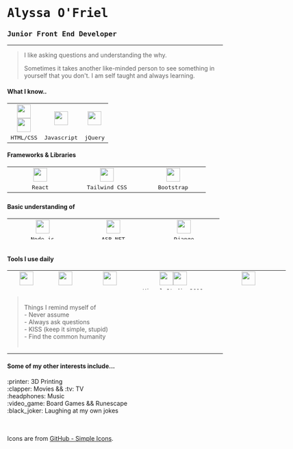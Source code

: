 <h1 align="left"><strong><tt>Alyssa O'Friel</tt></strong></h1>
<h3><tt>Junior Front End Developer</tt></h3>
<hr />
<blockquote>
<p>I like asking questions and understanding the why.</p>
<p>Sometimes it takes another like-minded person to see something in yourself that you don't. I am self taught and always learning.</p>
</blockquote>
<h4>What I know..</h4>
<table style="width: 458.2px;">
<tbody>
<tr>
<td style="width: 13px; text-align: center;" align="center"><img style="float: center;" src="https://cdn.jsdelivr.net/npm/simple-icons@v6/icons/css3.svg" width="32" height="32" /><img style="float: centre; display: block; margin-left: auto; margin-right: auto;" src="https://cdn.jsdelivr.net/npm/simple-icons@v6/icons/html5.svg" width="32" height="32" /></td>
<td style="width: 14px; text-align: center;" align="center"><img style="float: center;" src="https://unpkg.com/simple-icons@v6/icons/javascript.svg" width="32" height="32" /></td>
<td style="width: 41.2px; text-align: center;" align="center"><img style="float: center;" src="https://cdn.jsdelivr.net/npm/simple-icons@v6/icons/jquery.svg" width="32" height="32" /></td>
</tr>
<tr>
<td style="width: 13px; text-align: center;"><tt>HTML/CSS</tt></td>
<td style="width: 14px; text-align: center;"><tt>Javascript</tt></td>
<td style="width: 41.2px; text-align: center;"><tt>jQuery</tt></td>
</tr>
</tbody>
</table>
<h4>Frameworks & Libraries</h4>
<table style="height: 66px; width: 463.667px;">
<tbody>
<tr>
<td style="width: 149px; text-align: center;" align="center"><img src="https://cdn.jsdelivr.net/npm/simple-icons@v6/icons/react.svg" width="32" height="32" /></td>
<td style="width: 149px; text-align: center;" align="center"><img src="https://cdn.jsdelivr.net/npm/simple-icons@v6/icons/tailwindcss.svg" width="32" height="32" /></td>
<td style="width: 142.667px; text-align: center;" align="center"><img src="https://cdn.jsdelivr.net/npm/simple-icons@v6/icons/bootstrap.svg" width="32" height="32" /></td>
</tr>
<tr>
<td style="width: 149px; text-align: center;"><tt>React</tt></td>
<td style="width: 149px; text-align: center;">
<tt>Tailwind CSS</tt>
</td>
<td style="width: 142.667px; text-align: center;">
<tt>Bootstrap</tt>
</td>
</tr>
</tbody>
</table>
<h4>Basic understanding of</h4>
<table style="height: 49px;" width="470">
<tbody>
<tr>
<td style="width: 149.333px; text-align: center;" align="center"><img src="https://cdn.jsdelivr.net/npm/simple-icons@v6/icons/nodedotjs.svg" width="32" height="32" /></td>
<td style="width: 149.333px; text-align: center;" align="center"><img src="https://cdn.jsdelivr.net/npm/simple-icons@v6/icons/dotnet.svg" width="32" height="32" /></td>
<td style="width: 149.333px; text-align: center;" align="center"><img src="https://cdn.jsdelivr.net/npm/simple-icons@v6/icons/django.svg" width="32" height="32" /></td>
</tr>
<tr>
  <td style="width: 149.333px; text-align: center;"><tt>Node.js</tt></td>
  <td style="width: 149.333px; text-align: center;"><tt>ASP.NET</tt></td>
  <td style="width: 149.333px; text-align: center;"><tt>Django</tt></td>
</tr>
</tbody>
</table>
<h4><br />Tools I use daily</h4>
<table style="height: 45px; width: 650.75px;">
<tbody>
<tr>
<td style="width: 116px; text-align: center;" align="center"><img src="https://cdn.jsdelivr.net/npm/simple-icons@v6/icons/git.svg" width="32" height="32" /></td>
<td style="width: 116px; text-align: center;" align="center"><img src="https://cdn.jsdelivr.net/npm/simple-icons@v6/icons/npm.svg" width="32" height="32" /></td>
<td style="width: 116px; text-align: center;" align="center"><img src="https://cdn.jsdelivr.net/npm/simple-icons@v6/icons/windowsterminal.svg" width="32" height="32" /></td>
<td style="width: 273.75px; text-align: center;" align="center"><img src="https://cdn.jsdelivr.net/npm/simple-icons@v6/icons/visualstudio.svg" width="32" height="32" /><img src="https://cdn.jsdelivr.net/npm/simple-icons@v6/icons/visualstudiocode.svg" width="32" height="32" /></td>
<td style="width: 273.75px; text-align: center;" align="center"><img src="https://cdn.jsdelivr.net/npm/simple-icons@v6/icons/adobe.svg" width="32" height="32" /></td>
</tr>
<tr>
  <td style="width: 116px; text-align: center;"><tt>GIT</tt></td>
  <td style="width: 116px; text-align: center;"><tt>NPM</tt></td>
  <td style="width: 116px; text-align: center;"><tt>CommandLine</tt></td>
  <td style="width: 273.75px; text-align: center;"><tt>Visual Studio 2019 && VS Code</tt></td>
  <td style="width: 273.75px; text-align: center;"><tt>Adobe Suite</tt></td>
</tr>
</tbody>
</table>
<blockquote><p><br />Things I remind myself of <br />- Never assume<br />- Always ask questions<br />- KISS (keep it simple, stupid)<br />- Find the common humanity <br /><br /> </p></blockquote>


<hr>
<h4>Some of my other interests include...</h4>
:printer: 3D Printing<br>
 :clapper: Movies && :tv: TV<br>
:headphones: Music<br>
  :video_game: Board Games && Runescape<br>
  :black_joker: Laughing at my own jokes

<br><br>
Icons are from [GitHub - Simple Icons](https://github.com/simple-icons/simple-icons#cdn-usage).
